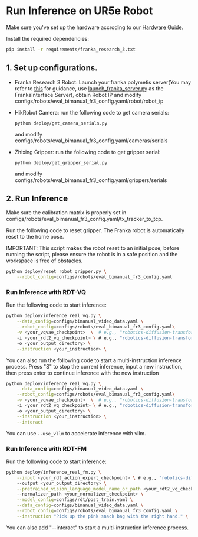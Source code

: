 # Run Inference on UR5e Robot

Make sure you've set up the hardware accroding to our [Hardware Guide](https://docs.google.com/document/d/1HUeM4Wlt4PyINoEwci-hxm8U9wAxiPMgR3sHyaOAsck/edit?tab=t.0#heading=h.sbdalb8w1kk1).

Install the required dependencies:

```bash
pip install -r requirements/franka_research_3.txt
```

## 1. Set up configurations.

- Franka Research 3 Robot:
 Launch your franka polymetis server(You may refer to [this](https://github.com/real-stanford/universal_manipulation_interface/blob/main/franka_instruction.md) for guidance, use [launch_franka_server.py](launch_franka_server.py) as the FrankaInterface Server), obtain 
 Robot IP and modify configs/robots/eval_bimanual_fr3_config.yaml/robot/robot_ip

- HikRobot Camera: run the following code to get camera serials:
    ```
    python deploy/get_camera_serials.py
    ```
    and modify configs/robots/eval_bimanual_fr3_config.yaml/cameras/serials
- Zhixing Gripper: run the following code to get gripper serial:
    ```
    python deploy/get_gripper_serial.py
    ```
    and modify configs/robots/eval_bimanual_fr3_config.yaml/grippers/serials

## 2. Run Inference

Make sure the calibration matrix is properly set in configs/robots/eval_bimanual_fr3_config.yaml/tx_tracker_to_tcp.

Run the following code to reset gripper. The Franka robot is automatically reset to the home pose.

IMPORTANT: This script makes the robot reset to an initial pose; before running the script, please ensure the robot is in a safe position and the workspace is free of obstacles.

```bash
python deploy/reset_robot_gripper.py \
    --robot_config=configs/robots/eval_bimanual_fr3_config.yaml
```

### Run Inference with RDT-VQ

Run the following code to start inference:

```bash
python deploy/inference_real_vq.py \
    --data_config=configs/bimanual_video_data.yaml \
    --robot_config=configs/robots/eval_bimanual_fr3_config.yaml\
    -v <your_vqvae_checkpoint>  \  # e.g., "robotics-diffusion-transformer/RVQActionTokenizer"
    -i <your_rdt2_vq_checkpoint> \ # e.g., "robotics-diffusion-transformer/RDT2-VQ"
    -o <your_output_directory> \
    --instruction <your_instruction> \
```

You can also run the following code to start a multi-instruction inference process. Press "S" to stop the current inference, input a new instruction, then press enter to continue inference with the new instruction

```bash
python deploy/inference_real_vq.py \
    --data_config=configs/bimanual_video_data.yaml \
    --robot_config=configs/robots/eval_bimanual_fr3_config.yaml\
    -v <your_vqvae_checkpoint>  \  # e.g., "robotics-diffusion-transformer/RVQActionTokenizer"
    -i <your_rdt2_vq_checkpoint> \ # e.g., "robotics-diffusion-transformer/RDT2-VQ"
    -o <your_output_directory> \
    --instruction <your_instruction> \
    --interact
```

You can use `--use_vllm` to accelerate inference with vllm.

### Run Inference with RDT-FM

Run the following code to start inference:

```bash
python deploy/inference_real_fm.py \
    --input <your_rdt_action_expert_checkpoint> \ # e.g., "robotics-diffusion-transformer/RDT2-FM"
    --output <your_output_directory> \
    --pretrained_vision_language_model_name_or_path <your_rdt2_vq_checkpoint> \ # e.g., "robotics-diffusion-transformer/RDT2-VQ"
    --normalizer_path <your_normalizer_checkpoint> \
    --model_config=configs/rdt/post_train.yaml \
    --data_config=configs/bimanual_video_data.yaml \
    --robot_config=configs/robots/eval_bimanual_fr3_config.yaml \
    --instruction "Pick up the pink snack bag with the right hand." \
```

You can also add "--interact" to start a multi-instruction inference process.
